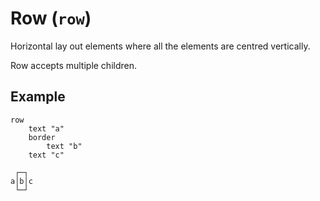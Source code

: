 # Row (`row`)

Horizontal lay out elements where all the elements are centred vertically.

Row accepts multiple children.

## Example
```
row
    text "a"
    border
        text "b"
    text "c"
```
```
 ┌─┐
a│b│c
 └─┘
```
